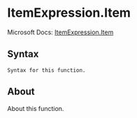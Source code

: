 ---
---

# ItemExpression.Item

Microsoft Docs: [ItemExpression.Item](https://docs.microsoft.com/en-us/powerquery-m/itemexpression-item)

## Syntax

```powerquery-m
Syntax for this function.
```

## About

About this function.

